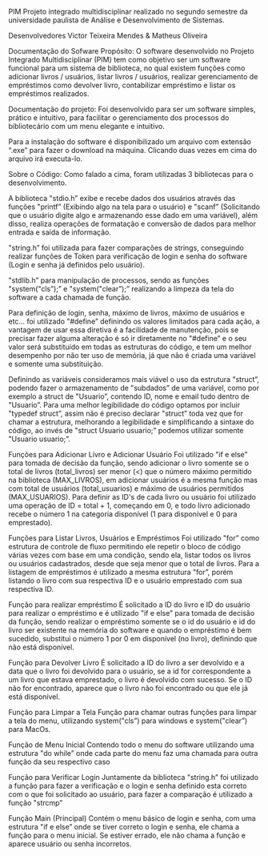 PIM
Projeto integrado multidisciplinar realizado no segundo semestre da universidade paulista de Análise e Desenvolvimento de Sistemas.

Desenvolvedores
Victor Teixeira Mendes & Matheus Oliveira

Documentação do Sofware
Propósito:
O software desenvolvido no Projeto Integrado Multidisciplinar (PIM) tem como objetivo ser um software funcional para um sistema de biblioteca, no qual existem funções como adicionar livros / usuários, listar livros / usuários, realizar gerenciamento de empréstimos como devolver livro, contabilizar empréstimo e listar os empréstimos realizados.

Documentação do projeto:
Foi desenvolvido para ser um software simples, prático e intuitivo, para facilitar o gerenciamento dos processos do bibliotecário com um menu elegante e intuitivo.

Para a instalação do software é disponibilizado um arquivo com extensão “.exe” para fazer o download na máquina. Clicando duas vezes em cima do arquivo irá executa-lo.

Sobre o Código:
Como falado a cima, foram utilizadas 3 bibliotecas para o desenvolvimento.

A biblioteca "stdio.h” exibe e recebe dados dos usuários através das funções "printf” (Exibindo algo na tela para o usuário) e "scanf” (Solicitando que o usuário digite algo e armazenando esse dado em uma variável), além disso, realiza operações de formatação e conversão de dados para melhor entrada e saída de informação.

"string.h” foi utilizada para fazer comparações de strings, conseguindo realizar funções de Token para verificação de login e senha do software (Login e senha já definidos pelo usuário).

"stdlib.h” para manipulação de processos, sendo as funções "system("cls”);” e "system("clear”);” realizando a limpeza da tela do software a cada chamada de função.

Para definição de login, senha, máximo de livros, máximo de usuários e etc… foi utilizado "#define” definindo os valores limitados para cada ação, a vantagem de usar essa diretiva é a facilidade de manutenção, pois se precisar fazer alguma alteração é só ir diretamente no "#define” e o seu valor será substituído em todas as estruturas do código, e tem um melhor desempenho por não ter uso de memória, já que não é criada uma variável e somente uma substituição.

Definindo as variáveis consideramos mais viável o uso da estrutura "struct”, podendo fazer o armazenamento de "subdados” de uma variável, como por exemplo a struct de "Usuario”, contendo ID, nome e email tudo dentro de "Usuario”. Para uma melhor legibilidade do código optamos por incluir "typedef struct”, assim não é preciso declarar "struct” toda vez que for chamar a estrutura, melhorando a legibilidade e simplificando a sintaxe do código, ao invés de "struct Usuario usuario;” podemos utilizar somente "Usuario usuario;”.

Funções para Adicionar Livro e Adicionar Usuário
Foi utilizado "if e else” para tomada de decisão da função, sendo adicionar o livro somente se o total de livros (total_livros) ser menor (<) que o número máximo permitido na biblioteca (MAX_LIVROS), em adicionar usuários é a mesma função mas com total de usuários (total_usuarios) e máximo de usuários permitidos (MAX_USUARIOS). Para definir as ID's de cada livro ou usuário foi utilizado uma operação de ID = total + 1, começando em 0, e todo livro adicionado recebe o número 1 na categoria disponível (1 para disponível e 0 para emprestado).

Funções para Listar Livros, Usuários e Empréstimos
Foi utilizado "for” como estrutura de controle de fluxo permitindo ele repetir o bloco de código várias vezes com base em uma condição, sendo ela, listar todos os livros ou usuários cadastrados, desde que seja menor que o total de livros. Para a listagem de empréstimos é utilizado a mesma estrutura "for”, porém listando o livro com sua respectiva ID e o usuário emprestado com sua respectiva ID.

Função para realizar empréstimo
É solicitado a ID do livro e ID do usuário para realizar o empréstimo e é utilizado "if e else” para tomada de decisão da função, sendo realizar o empréstimo somente se o id do usuário e id do livro ser existente na memória do software e quando o empréstimo é bem sucedido, substitui o número 1 por 0 em disponível (no livro), definindo que não está disponível.

Função para Devolver Livro
É solicitado a ID do livro a ser devolvido e a data que o livro foi devolvido para o usuário, se a id for correspondente a um livro que estava emprestado, o livro é devolvido com sucesso. Se o ID não for encontrado, aparece que o livro não foi encontrado ou que ele já está disponível.

Função para Limpar a Tela
Função para chamar outras funções para limpar a tela do menu, utilizando system("cls”) para windows e system("clear”) para MacOs.

Função de Menu Inicial
Contendo todo o menu do software utilizando uma estrutura "do while” onde cada parte do menu faz uma chamada para outra função da seu respectivo caso

Função para Verificar Login
Juntamente da biblioteca "string.h” foi utilizado a função para fazer a verificação e o login e senha definido esta correto com o que foi solicitado ao usuário, para fazer a comparação é utilizado a função "strcmp”

Função Main (Principal)
Contém o menu básico de login e senha, com uma estrutura "if e else” onde se tiver correto o login e senha, ele chama a função para o menu inicial. Se estiver errado, ele não chama a função e aparece usuário ou senha incorretos.
